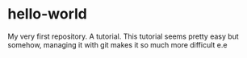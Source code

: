 # hello-world
My very first repository. A tutorial.
This tutorial seems pretty easy but somehow, managing it with git makes it so much more difficult e.e
